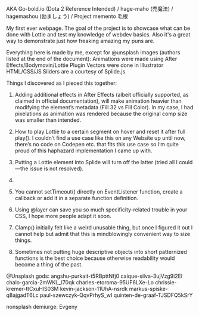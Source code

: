 AKA Go-bold.io (Dota 2 Reference Intended) / hage-maho (禿魔法) / hagemashou (励ましょう) / Project memento 毛根


My first ever webpage. The goal of the project is to showcase what can be done with Lottie and test my knowledge of webdev basics. Also it's a great way to demonstrate just how freaking amazing my puns are. 

Everything here is made by me, except for @unsplash images (authors listed at the end of the document):
Animations were made using After Effects/Bodymovin/Lottie Plugin
Vectors were done in Illustrator
HTML/CSS/JS
Sliders are a courtesy of Splide.js

Things I discovered as I pieced this together: 

1. Adding additional effects in After Effects (albeit officially supported, as claimed in official documentation), will make animation heavier than modifying the element’s metadata (Fill 32 vs Fill Color). In my case, I had pixelations as animation was rendered because the original comp size was smaller than intended. 

2. How to play Lottie to a certain segment on hover and reset it after full play(). I couldn’t find a use case like this on any Website up until now, there’s no code on Codepen etc. that fits this use case so I’m quite proud of this haphazard implementation I came up with. 

3. Putting a Lottie element into Splide will turn off the latter (tried all I could—the issue is not resolved).

4. <dialog> element [1] [2] by default can be removed by pressing Esc, which in this case ruined user journey I originally came up with, so I had to drop a fallback for that. 

5. You cannot setTimeout() directly on EventListener function, create a callback or add it in a separate function definition.

6. Using @layer can save you so much specificity-related trouble in your CSS, I hope more people adapt it soon.

7. Clamp() initially felt like a weird unusable thing, but once I figured it out I cannot help but admit that this is mindblowingly convenient way to size things. 

8. Sometimes not putting huge descriptive objects into short patternized functions is the best choice because otherwise readability would become a thing of the past. 

@Unsplash gods: 
angshu-purkait-t5RBpttNfj0
caique-silva-3ujVzg9i2EI
chalo-garcia-2mWKL_I70qk
charles-etoroma-95UF6LXe-Lo
chrissie-kremer-ttCxuHlS03M
kevin-jackson-11UhA-nsrdk
markus-spiske-q8ajgadT6Lc
paul-szewczyk-QqvPrhyS_wI
quinten-de-graaf-TJSDFQ5kSrY

nonsplash demiurge:
Evgeny 
